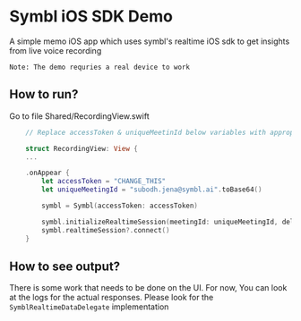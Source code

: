 # Symbl iOS SDK Demo

A simple memo iOS app which uses symbl's realtime iOS sdk to get insights from live voice recording

`Note: The demo requries a real device to work`

## How to run?

Go to file Shared/RecordingView.swift

```swift
    // Replace accessToken & uniqueMeetinId below variables with appropriate data

    struct RecordingView: View {
    ...

    .onAppear {
        let accessToken = "CHANGE_THIS"
        let uniqueMeetingId = "subodh.jena@symbl.ai".toBase64()

        symbl = Symbl(accessToken: accessToken)

        symbl.initializeRealtimeSession(meetingId: uniqueMeetingId, delegate: symblRealtimeDelegate)
        symbl.realtimeSession?.connect()
    }
```

## How to see output?

There is some work that needs to be done on the UI. For now, You can look at the logs for the actual responses. Please look for the `SymblRealtimeDataDelegate` implementation
